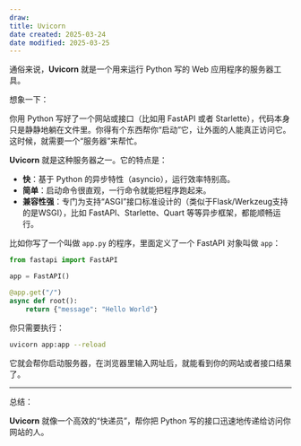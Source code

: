```yaml
---
draw:
title: Uvicorn
date created: 2025-03-24
date modified: 2025-03-25
---
```


通俗来说，**Uvicorn** 就是一个用来运行 Python 写的 Web 应用程序的服务器工具。

想象一下：

你用 Python 写好了一个网站或接口（比如用 FastAPI 或者 Starlette），代码本身只是静静地躺在文件里。你得有个东西帮你“启动”它，让外面的人能真正访问它。这时候，就需要一个“服务器”来帮忙。

**Uvicorn** 就是这种服务器之一。它的特点是：

- **快**：基于 Python 的异步特性（asyncio），运行效率特别高。
- **简单**：启动命令很直观，一行命令就能把程序跑起来。
- **兼容性强**：专门为支持“ASGI”接口标准设计的（类似于Flask/Werkzeug支持的是WSGI），比如 FastAPI、Starlette、Quart 等等异步框架，都能顺畅运行。

比如你写了一个叫做 `app.py` 的程序，里面定义了一个 FastAPI 对象叫做 `app`：

```python
from fastapi import FastAPI

app = FastAPI()

@app.get("/")
async def root():
    return {"message": "Hello World"}
```

你只需要执行：

```bash
uvicorn app:app --reload
```

它就会帮你启动服务器，在浏览器里输入网址后，就能看到你的网站或者接口结果了。

---

总结：

**Uvicorn** 就像一个高效的“快递员”，帮你把 Python 写的接口迅速地传递给访问你网站的人。
